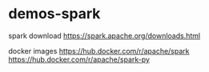 # demos-spark

spark download
https://spark.apache.org/downloads.html

docker images
https://hub.docker.com/r/apache/spark
https://hub.docker.com/r/apache/spark-py
